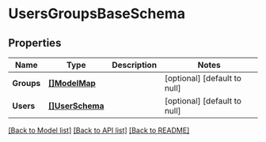 # UsersGroupsBaseSchema

## Properties
Name | Type | Description | Notes
------------ | ------------- | ------------- | -------------
**Groups** | [**[]ModelMap**](map.md) |  | [optional] [default to null]
**Users** | [**[]UserSchema**](userSchema.md) |  | [optional] [default to null]

[[Back to Model list]](../README.md#documentation-for-models) [[Back to API list]](../README.md#documentation-for-api-endpoints) [[Back to README]](../README.md)

